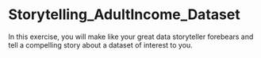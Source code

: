 # Storytelling_AdultIncome_Dataset
In this exercise, you will make like your great data storyteller forebears and tell a compelling story about a dataset of interest to you.
